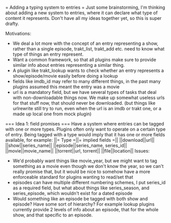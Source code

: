 = Adding a typing system to entries =
Just some brainstorming, I'm thinking about adding a new system to entries, where it can declare what type of content it represents. Don't have all my ideas together yet, so this is super drafty.

Motivations:
- We deal a lot more with the concept of an entry representing a show, rather than a single episode, trakt_list, trakt_add etc. need to know what type of things an entry represent.
- Want a common framework, so that all plugins make sure to provide similar info about entries representing a similar thing.
- A plugin like trakt_lookup wants to check whether an entry represents a show/episode/movie easily before doing a lookup
- fields like imdb_id may refer to many different things, in the past many plugins assumed this meant the entry was a movie
- url is a mandatory field, but we have several types of tasks that deal with non-downloadable things now. We make up somewhat useless urls for that stuff now, that should never be downloaded. (but things like urlrewrite still try to run, even when the url is an imdb or trakt one, or a made up local one from mock plugin)

=== Idea 1: field promises ===
Have a system where entries can be tagged with one or more types. Plugins often only want to operate on a certain type of entry. Being tagged with a type would imply that it has one or more fields available, for example:
||= Type =||= implied fields =||
||download||url||
||show||series_name||
||episode||series_name, series_id||
||movie||movie_name||
||torrent||url, torrent||
||file||location||
Issues:
- We'd probably want things like movie_year, but we might want to tag something as a movie even though we don't know the year, so we can't really promise that, but it would be nice to somehow have a more enforceable standard for plugins wanting to read/set that
- episodes can have multiple different numbering schemes, I put series_id as a required field, but what about things like series_season, and series_episode, which wouldn't exist for a dated episode
- Would something like an episode be tagged with both show and episode? Have some sort of hierarchy? For example lookup plugins currently provide 2 levels of info about an episode, that for the whole show, and that specific to an episode.